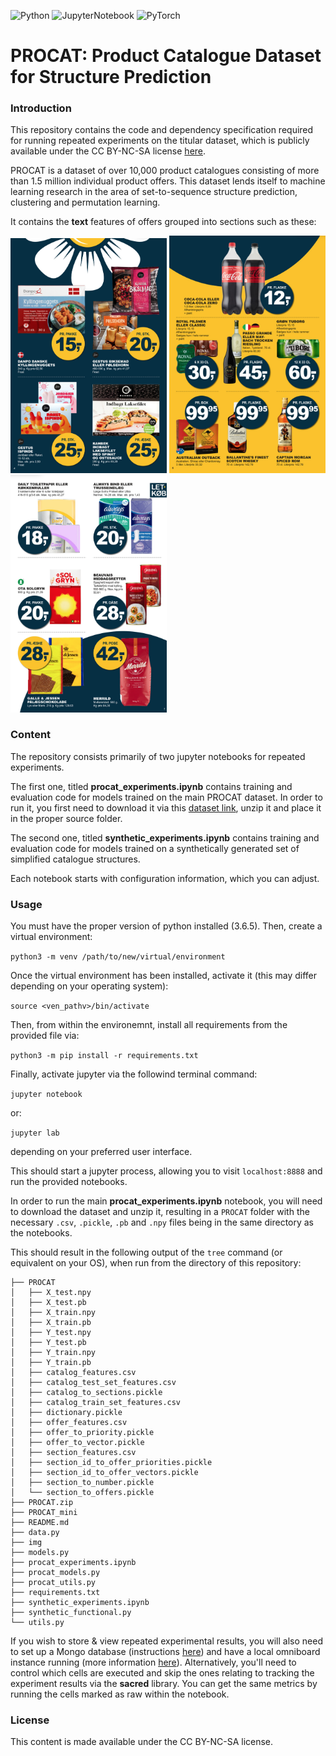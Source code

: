 ![Python](https://img.shields.io/badge/python-v3.6.5-green.svg)
![JupyterNotebook](https://img.shields.io/badge/jupyter-v4.6.1-blue.svg)
![PyTorch](https://img.shields.io/badge/pytorch-v1.4.0-blue.svg)
# PROCAT: Product Catalogue Dataset for Structure Prediction

### Introduction
This repository contains the code and dependency specification required for running repeated experiments on the titular dataset, which is publicly available under the CC BY-NC-SA license [here](https://doi.org/10.6084/m9.figshare.14709507).

PROCAT is a dataset of over 10,000 product catalogues consisting of more than 1.5 million individual product offers. This dataset lends itself to machine learning research in the area of set-to-sequence structure prediction, clustering and permutation learning.

It contains the **text** features of offers grouped into sections such as these:
<p float="left">
  <img src="./img/sample_catalog_section_1.png" width="250" />
  <img src="./img/sample_catalog_section_2.png" width="250" /> 
  <img src="./img/sample_catalog_section_3.png" width="250" />
</p>

### Content

The repository consists primarily of two jupyter notebooks for repeated experiments.

The first one, titled **procat_experiments.ipynb** contains training and evaluation code for models trained on the main PROCAT dataset. In order to run it, you first need to download it via this [dataset link](https://doi.org/10.6084/m9.figshare.14709507), unzip it and place it in the proper source folder.

The second one, titled **synthetic_experiments.ipynb** contains training and evaluation code for models trained on a synthetically generated set of simplified catalogue structures.

Each notebook starts with configuration information, which you can adjust.

### Usage

You must have the proper version of python installed (3.6.5). Then, create a virtual environment:

`python3 -m venv /path/to/new/virtual/environment`

Once the virtual environment has been installed, activate it (this may differ depending on your operating system):

`source <ven_pathv>/bin/activate`

Then, from within the environemnt, install all requirements from the provided file via:

`python3 -m pip install -r requirements.txt`

Finally, activate jupyter via the followind terminal command:

`jupyter notebook` 

or:

`jupyter lab`

depending on your preferred user interface.

This should start a jupyter process, allowing you to visit `localhost:8888` and run the provided notebooks.

In order to run the main **procat_experiments.ipynb** notebook, you will need to download the dataset and unzip it, resulting in a `PROCAT` folder with the necessary `.csv`, `.pickle`, `.pb` and `.npy` files being in the same directory as the notebooks.

This should result in the following output of the `tree` command (or equivalent on your OS), when run from the directory of this repository:

```asciidoc
├── PROCAT
│   ├── X_test.npy
│   ├── X_test.pb
│   ├── X_train.npy
│   ├── X_train.pb
│   ├── Y_test.npy
│   ├── Y_test.pb
│   ├── Y_train.npy
│   ├── Y_train.pb
│   ├── catalog_features.csv
│   ├── catalog_test_set_features.csv
│   ├── catalog_to_sections.pickle
│   ├── catalog_train_set_features.csv
│   ├── dictionary.pickle
│   ├── offer_features.csv
│   ├── offer_to_priority.pickle
│   ├── offer_to_vector.pickle
│   ├── section_features.csv
│   ├── section_id_to_offer_priorities.pickle
│   ├── section_id_to_offer_vectors.pickle
│   ├── section_to_number.pickle
│   └── section_to_offers.pickle
├── PROCAT.zip
├── PROCAT_mini
├── README.md
├── data.py
├── img
├── models.py
├── procat_experiments.ipynb
├── procat_models.py
├── procat_utils.py
├── requirements.txt
├── synthetic_experiments.ipynb
├── synthetic_functional.py
└── utils.py

```

If you wish to store & view repeated experimental results, you will also need to set up a Mongo database (instructions [here](https://docs.mongodb.com/manual/installation/#std-label-tutorial-installation)) and have a local omniboard instance running (more information [here](https://github.com/vivekratnavel/omniboard)). Alternatively, you'll need to control which cells are executed and skip the ones relating to tracking the experiment results via the **sacred** library. You can get the same metrics by running the cells marked as raw within the notebook.


### License

This content is made available under the CC BY-NC-SA license.
